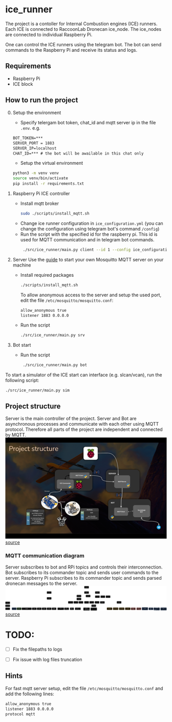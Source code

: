 # ice_runner

The project is a contoller for Internal Combustion engines (ICE) runners. Each ICE is connected to RaccoonLab Dronecan ice_node. The ice_nodes are connected to individual Raspberry Pi. 

One can control the ICE runners using the telegram bot. The bot can send commands to the Raspberry Pi and receive its status and logs.

## Requirements

- Raspberry Pi
- ICE block

## How to run the project 
0. Setup the environment
    - Specify telergam bot token, chat_id and mqtt server ip in the file `.env`.
    e.g.
    ```
    BOT_TOKEN=***
    SERVER_PORT = 1883
    SERVER_IP=localhost
    CHAT_ID=*** # the bot will be awailable in this chat only
    ```
    - Setup the virtual environment
    ```bash
    python3 -m venv venv
    source venv/bin/activate
    pip install -r requirements.txt
    ```

1. Raspberry Pi ICE controller
    - Install mqtt broker
        ```bash
        sudo ./scripts/install_mqtt.sh
        ```
    - Change ice runner configuration in `ice_configuration.yml` (you can change the configuration using telegram bot's command `/config`)
    - Run the script with the specified id for the raspberry pi. This id is used for MQTT communication and in telegram bot commands.
        ```bash
         ./src/ice_runner/main.py client --id 1 --config ice_configuration.yml
        ```

2. Server
Use the [guide](https://www.atlantic.net/dedicated-server-hosting/how-to-install-mosquitto-mqtt-server-on-ubuntu-22-04/) to start your own Mosquitto MQTT server on your machine

    - Install required packages
        ```bash
        ./scripts/install_mqtt.sh
        ```
        To allow anonymous access to the server and setup the used port, edit the file `/etc/mosquitto/mosquitto.conf`:
        ```
        allow_anonymous true
        listener 1883 0.0.0.0
        ```
    - Run the script
        ```bash
        ./src/ice_runner/main.py srv
        ```
3. Bot start
    - Run the script

        ```bash
         ./src/ice_runner/main.py bot
        ```

To start a simulator of the ICE start can interface (e.g. slcan/vcan), run the following script:

```bash
./src/ice_runner/main.py sim
```

## Project structure
Server is the main controller of the project.
Server and Bot are asynchronous processes and communicate with each other using MQTT protocol. Therefore all parts of the project are independent and connected by MQTT.
![Project structure](assets/auto_ice_structure.png)[source](https://drive.google.com/file/d/1y8k6VckcmkdSaXO5kJmT2Wjp_cWLKK8U/view?usp=sharing)
### MQTT communication diagram
Server subscribes to bot and RPi topics and controls their interconnection.
Bot subscribes to its commander topic and sends user commands to the server.
Raspberry Pi subscribes to its commander topic and sends parsed dronecan messages to the server.
![MQTT communication diagram](assets/mqtt_diagram.svg)[source](https://drive.google.com/file/d/101-VWQ6xDPb7unSD5HLtugVJ_l3K8BXP/view?usp=sharing)


# TODO:
- [ ] Fix the filepaths to logs
- [ ] Fix issue with log files truncation


## Hints
For fast mqtt server setup, edit the file `/etc/mosquitto/mosquitto.conf` and add the following lines:
```
allow_anonymous true
listener 1883 0.0.0.0
protocol mqtt
```
